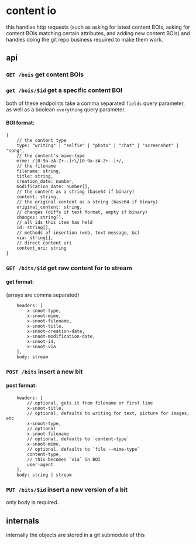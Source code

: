 # content io

this handles http requests (such as asking for latest content BOIs, asking for
content BOIs matching certain attributes, and adding new content BOIs) and
handles doing the git repo business required to make them work.

## api

### `GET /bois` get content BOIs
### `get /bois/$id` get a specific content BOI

both of these endpoints take a comma separated `fields` query parameter, as well
as a boolean `everything` query parameter.

#### BOI format:

```
{
	// the content type
	type: "writing" | "selfie" | "photo" | "chat" | "screenshot" | "song",
	// the content's mime-type
	mime: /[0-9a-zA-Z+-.]+\/[0-9a-zA-Z+-.]+/,
	// the filename
	filename: string,
	title: string,
	creation_date: number,
	modification_date: number[],
	// the content as a string (base64 if binary)
	content: string,
	// the original content as a string (base64 if binary)
	original_content: string,
	// changes (diffs if text format, empty if binary)
	changes: string[],
	// all ids this item has held
	id: string[],
	// methods of insertion (web, text message, &c)
	via: string[],
	// direct content uri
	content_uri: string
}
```

### `GET /bits/$id` get raw content for to stream

#### get format:

(arrays are comma separated)

```
	headers: [
		x-snoot-type,
		x-snoot-mime,
		x-snoot-filename,
		x-snoot-title,
		x-snoot-creation-date,
		x-snoot-modification-date,
		x-snoot-id,
		x-snoot-via
	],
	body: stream
```

### `POST /bits` insert a new bit

#### post format:

```
	headers: [
		// optional, gets it from filename or first line
		x-snoot-title,
		// optional, defaults to writing for text, picture for images, etc
		x-snoot-type,
		// optional
		x-snoot-filename
		// optional, defaults to `content-type`
		x-snoot-mime,
		// optional, defaults to `file --mime-type`
		content-type,
		// this becomes `via` in BOI
		user-agent
	],
	body: string | stream
```

### `PUT /bits/$id` insert a new version of a bit

only body is required.

## internals

internally the objects are stored in a git submodule of this

